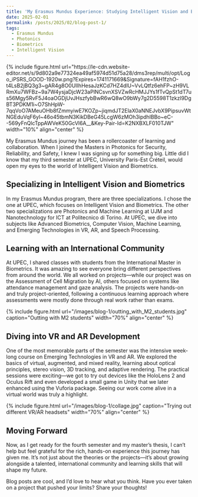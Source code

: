 ```yaml
---
title: 'My Erasmus Mundus Experience: Studying Intelligent Vision and Biometrics at UPEC'
date: 2025-02-01
permalink: /posts/2025/02/blog-post-1/
tags:
  - Erasmus Mundus
  - Photonics
  - Biometrics
  - Intelligent Vision
---
```


<div class="row justify-content-center">
    <div class="col-sm-4">
        {% include figure.html 
            url="https://le-cdn.website-editor.net/s/9d802a9e77324ea49af5974d51d75a28/dms3rep/multi/opt/Logo_iPSRS_GOOD-1920w.png?Expires=1741171669&Signature=fAH1fzhO-t4LsB2jBQ3g3~gAR4g8O0UIIhHesaJzKCd7HZ4dlU~VvLQtfz6ehFP~zH9VLRmXu7WFBz~9a7W4ysjaDjcW23aPlNCsvnXSVZwRcHMJJYs1fTvQpSt1dT7us56Mgy5RvF5J4oaOGDjUvJHszfybBwR6wQ8wO9bWy7g2D5598T1zkzl9DgBT3PDKM1i~O7ShHpW-7qqVoO7AMeuOHb8fZmmyiwE7KOZp~jiqmdJT2ElaX0aNNEJvbX9PipsuvWtNGEduVqF6yl~46o45tbmN3KikDBeG45LcgW6zMOh3ipdhlBBo~eC--569yFnQlcTppAWVeK50GcVl6A__&Key-Pair-Id=K2NXBXLF010TJW" 
            width="10%" 
            align="center"
        %}
    </div>
</div>

My Erasmus Mundus journey has been a rollercoaster of learning and collaboration. When I joined the Masters in Photonics for Security, Reliability, and Safety, I knew I was signing up for something big. Little did I know that my third semester at UPEC, University Paris-Est Créteil, would open my eyes to the world of Intelligent Vision and Biometrics.

Specializing in Intelligent Vision and Biometrics
------
In my Erasmus Mundus program, there are three specializations. I chose the one at UPEC, which focuses on Intelligent Vision and Biometrics. The other two specializations are Photonics and Machine Learning at UJM and Nanotechnology for ICT at Politecnico di Torino. At UPEC, we dive into subjects like Advanced Biometrics, Computer Vision, Machine Learning, and Emerging Technologies in VR, AR, and Speech Processing.


Learning with an International Community
------
At UPEC, I shared classes with students from the International Master in Biometrics. It was amazing to see everyone bring different perspectives from around the world. We all worked on projects—while our project was on the Assessment of Cell Migration by AI, others focused on systems like attendance management and gaze analysis. The projects were hands-on and truly project-oriented, following a continuous learning approach where assessments were mostly done through real work rather than exams.

<div class="row justify-content-center">
    <div class="col-sm-4">
        {% include figure.html 
            url="/images/blog-1/outting_with_M2_students.jpg" 
            caption="Outting with M2 students" 
            width="70%" 
            align="center"
        %}
    </div>
</div>

Diving into VR and AR Development
------
One of the most memorable parts of the semester was the intensive week-long course on Emerging Technologies in VR and AR. We explored the basics of virtual, augmented, and mixed reality, learning about optical principles, stereo vision, 3D tracking, and adaptive rendering. The practical sessions were exciting—we got to try out devices like the HoloLens 2 and Oculus Rift and even developed a small game in Unity that we later enhanced using the Vuforia package. Seeing our work come alive in a virtual world was truly a highlight.

<div class="row justify-content-center">
    <div class="col-sm-4">
        {% include figure.html 
            url="/images/blog-1/collage.jpg" 
            caption="Trying out different VR/AR headsets" 
            width="70%" 
            align="center"
        %}
    </div>
</div>

Moving Forward
------
Now, as I get ready for the fourth semester and my master’s thesis, I can’t help but feel grateful for the rich, hands-on experience this journey has given me. It’s not just about the theories or the projects—it’s about growing alongside a talented, international community and learning skills that will shape my future.

Blog posts are cool, and I’d love to hear what you think. Have you ever taken on a project that pushed your limits? Share your thoughts!
